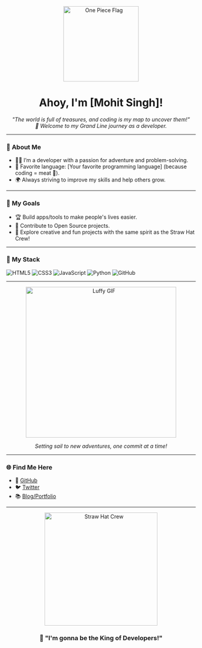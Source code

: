 <!-- GitHub Profile README for One Piece Theme -->
<div align="center">
  <img src="https://i.pinimg.com/originals/7b/6d/5e/7b6d5efec3d5d2c72a203de7bdf9eec4.gif" alt="One Piece Flag" width="200"/>
  <h1>Ahoy, I'm [Mohit Singh]!</h1>
  <p>
    <em>
      "The world is full of treasures, and coding is my map to uncover them!" 
      <br> 🚢 Welcome to my Grand Line journey as a developer.
    </em>
  </p>
</div>

---

### 🌊 **About Me**
- 🏴‍☠️ I’m a developer with a passion for adventure and problem-solving.
- 🍖 Favorite language: [Your favorite programming language] (because coding = meat 🍗).
- 🌍 Always striving to improve my skills and help others grow.

---

### 🎯 **My Goals**
- 🏆 Build apps/tools to make people's lives easier.
- 🌟 Contribute to Open Source projects.
- 🎨 Explore creative and fun projects with the same spirit as the Straw Hat Crew!

---

### 🚀 **My Stack**
![HTML5](https://img.shields.io/badge/-HTML5-E34F26?style=flat-square&logo=html5&logoColor=white)
![CSS3](https://img.shields.io/badge/-CSS3-1572B6?style=flat-square&logo=css3)
![JavaScript](https://img.shields.io/badge/-JavaScript-F7DF1E?style=flat-square&logo=javascript&logoColor=black)
![Python](https://img.shields.io/badge/-Python-3776AB?style=flat-square&logo=python&logoColor=white)
![GitHub](https://img.shields.io/badge/-GitHub-181717?style=flat-square&logo=github)

---

<div align="center">
  <img src="https://64.media.tumblr.com/345edcc9be1bcae3c128e9e803ed7e5a/tumblr_n9vo1lUspT1r3w3czo1_500.gifv" alt="Luffy GIF" width="400"/>
  <p><em>Setting sail to new adventures, one commit at a time!</em></p>
</div>

---

### 🌐 **Find Me Here**
- 🌟 [GitHub](https://github.com/your-username)
- 🐦 [Twitter](https://twitter.com/your-handle)
- 📚 [Blog/Portfolio](https://your-portfolio.com)

---

<div align="center">
  <img src="https://media.giphy.com/media/4Zgy9QqzWU8Cz6HBNV/giphy.gif" alt="Straw Hat Crew" width="300"/>
  <h3>💬 "I'm gonna be the King of Developers!"</h3>
</div>
